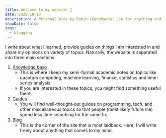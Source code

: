 ```yaml
---
title: Welcome to my website 🎉
date: 2025-10-13
description: A Personal blog by Robin (Ganghyeok) Lee for anything and everything.
showDate: false
tags:
  - blogging
---
```


I write about what I learned, provide guides on things I am interested in and share my opinions on variety of topics. Naturally, the website is separated into three main sections:

1. [Knowledge base](https://robinglee.com/knowledge-base/)
	- This is where I keep my semi-formal academic notes on topics like quantum computing, machine learning, finance, statistics and time-series analysis.
	- If you are interested in these topics, you might find something useful there.
2. [Guides](https://robinglee.com/guides/)
	- You will find well-thought-out guides on programming, tech, and other miscellaneous topics so that people (most likely future me) spend less time searching for the same fix.
3. [Blog](https://robinglee.com/blog/)
	- This is the corner of the site that is most laidback. Here, I will write freely about anything that comes to my mind.
